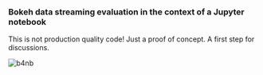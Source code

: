 
### Bokeh data streaming evaluation in the context of a Jupyter notebook

This is not production quality code! Just a proof of concept. A first step for discussions.

![b4nb](https://github.com/nleclercq/jupyter-for-controls/blob/master/bokeh-data-streaming-for-notebook/b4nb.gif)

